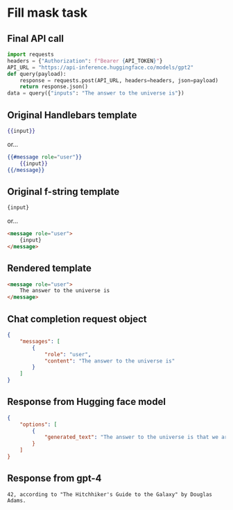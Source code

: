 # Fill mask task

## Final API call

```python
import requests
headers = {"Authorization": f"Bearer {API_TOKEN}"}
API_URL = "https://api-inference.huggingface.co/models/gpt2"
def query(payload):
    response = requests.post(API_URL, headers=headers, json=payload)
    return response.json()
data = query({"inputs": "The answer to the universe is"})
```

## Original Handlebars template

```handlebars
{{input}}
```

or...

```handlebars
{{#message role="user"}}
    {{input}}
{{/message}}
```

## Original f-string template

```html
{input}
```

or...

```html
<message role="user">
    {input}
</message>
```

## Rendered template

```html
<message role="user">
    The answer to the universe is
</message>
```

## Chat completion request object

```json
{
    "messages": [
        {
            "role": "user",
            "content": "The answer to the universe is"
        }
    ]
}
```

## Response from Hugging face model

```json
{
    "options": [
        {
            "generated_text": "The answer to the universe is that we are the creation of the entire universe," says Fitch.\n\nAs of the 1960s, six times as many Americans still make fewer than six bucks ($17) per year on their way to retirement."
        }
    ]
}
```

## Response from gpt-4

```
42, according to "The Hitchhiker's Guide to the Galaxy" by Douglas Adams.
```